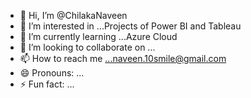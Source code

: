 - 👋 Hi, I’m @ChilakaNaveen
- 👀 I’m interested in ...Projects of Power BI and Tableau
- 🌱 I’m currently learning ...Azure Cloud
- 💞️ I’m looking to collaborate on ...
- 📫 How to reach me ...naveen.10smile@gmail.com
- 😄 Pronouns: ...
- ⚡ Fun fact: ...

<!---
ChilakaNaveen/ChilakaNaveen is a ✨ special ✨ repository because its `README.md` (this file) appears on your GitHub profile.
You can click the Preview link to take a look at your changes.
--->
